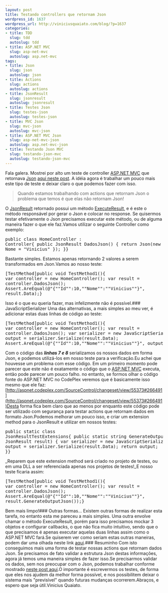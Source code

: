 ```yaml
--- 
layout: post
title: Testando controllers que retornam Json
wordpress_id: 1637
wordpress_url: http://viniciusquaiato.com/blog/?p=1637
categories: 
- title: TDD
  slug: tdd
  autoslug: tdd
- title: ASP.NET MVC
  slug: asp-net-mvc
  autoslug: asp.net-mvc
tags: 
- title: Json
  slug: json
  autoslug: json
- title: Actions
  slug: actions
  autoslug: actions
- title: JsonResult
  slug: jsonresult
  autoslug: jsonresult
- title: Testes Json
  slug: testes-json
  autoslug: testes-json
- title: MVC Json
  slug: mvc-json
  autoslug: mvc-json
- title: ASP.NET MVC Json
  slug: asp-net-mvc-json
  autoslug: asp.net-mvc-json
- title: Testando Json MVC
  slug: testando-json-mvc
  autoslug: testando-json-mvc
---
```

Fala galera. Mostrei por alto um teste de controller [ASP.NET MVC](http://asp.net/mvc) que retornava [Json](http://www.json.org/) [aqui neste post](http://viniciusquaiato.com/blog/asp-net-mvc-testando-controllers-parte-ii/). A idéia agora é trabalhar um pouco mais este tipo de teste e deixar claro o que podemos fazer com isso.<blockquote>Quando estamos trabalhando com actions que retornam Json o problema que temos é que elas não retornam Json!</blockquote>O [JsonResult](http://msdn.microsoft.com/en-us/library/system.web.mvc.jsonresult.aspx) retornado possui um método [ExecuteResult](http://msdn.microsoft.com/en-us/library/system.web.mvc.jsonresult.executeresult.aspx), e é este o método responsável por gerar o Json e colocar no response. Se quisermos testar efetivamente o Json precisamos executar este método, ou de alguma maneira fazer o que ele faz.Vamos utilizar o seguinte Controller como exemplo:<pre lang="csharp">public class HomeController : Controller{    public JsonResult DadosJson()    {        return Json(new { Id = 10, Nome = "Vinicius" });    }}</pre>Bastante simples. Estamos apenas retornando 2 valores a serem transformados em Json.Vamos ao nosso teste:<pre lang="csharp" line="1">[TestMethod]public void TestMethod1(){    var controller = new HomeController();    var result = controller.DadosJson();    Assert.AreEqual(@"{""Id"":10,""Nome"":""Vinicius""}", result.Data);}</pre>Isso é o que eu queria fazer, mas infelizmente não é possível.### JavaScriptSerializer
Uma das alternativas, a mais simples ao meu ver, é adicionar estas duas linhas de código ao teste:<pre lang="csharp" line="1">[TestMethod]public void TestMethod1(){    var controller = new HomeController();    var result = controller.DadosJson();    var serializer = new JavaScriptSerializer();    var output = serializer.Serialize(result.Data);    Assert.AreEqual(@"{""Id"":10,""Nome"":""Vinicius""}", output);}</pre>Com o código das **_linhas 7 e 8_** serializamos os nossos dados em forma Json, e podemos utilizá-los em nosso teste para a verificação.Eu achei que houvesse um problema com esse código. Em um primeiro momento pode parecer que este não é exatamente o código que o [ASP.NET MVC](http://aspnet.codeplex.com/) executa, então pode parecer um pouco falho. no entanto, se formos olhar o código fonte do ASP.NET MVC no CodePlex veremos que é basicamente isso mesmo que ele faz:[http://aspnet.codeplex.com/SourceControl/changeset/view/55373#266491](http://aspnet.codeplex.com/SourceControl/changeset/view/55373#266491)Desta forma fica bem claro que ao menos por enquanto este código pode ser utilizado com segurança para testar actions que retornam dados em formato Json.Podemos melhorar um pouco isso, e criar um extension method para o JsonResult e utilizar em nossos testes:<pre lang="csharp" line="1">public static class JsonResultTestExtensions{    public static string GenerateOutputJson(this JsonResult result)    {        var serializer = new JavaScriptSerializer();        var output = serializer.Serialize(result.Data);        return output;    }}</pre>_Reparem que este extension method será criado no projeto de testes, ou em uma DLL a ser referenciada apenas nos projetos de testes!_E nosso teste ficaria assim:<pre lang="csharp" line="1">[TestMethod]public void TestMethod1(){    var controller = new HomeController();    var result = controller.DadosJson();    Assert.AreEqual(@"{""Id"":10,""Nome"":""Vinicius""}", result.GenerateOutputJson());}</pre>Bem mais limpo!### Outras formas...
Existem outras formas de realizar esta tarefa, no entanto esta me pareceu a mais simples. Uma outra envolve chamar o método ExecuteResult, porém para isso precisamos mockar 3 objetos e configurar callbacks, o que não fica muito intuitivo, sendo que o que precisamos é apenas executar aquelas duas linhas assim como o ASP.NET MVC fará.Se quiserem ver como seriam estas outras maneiras, podem dar uma olhada neste link [aqui](http://www.heartysoft.com/post/2010/05/25/ASPNET-MVC-Unit-Testing-JsonResult-Returning-Anonymous-Types.aspx).### Resuminho
Com isto conseguimos mais uma forma de testar nossas actions que retornam dados Json. Se precisamos de fato validar a estrutura Json destas informações, agora já temos uma maneira simples de fazer isso.Se precisarmos validar os dados, sem nos preocupar com o Json, podemos trabalhar conforme mostrado [neste post aqui](http://viniciusquaiato.com/blog/asp-net-mvc-testando-controllers-parte-ii/).O importante é escrevermos os testes, de forma que eles nos ajudem da melhor forma possível, e nos possibilitem deixar o sistema mais "previsível" quando futuras mudanças ocorrerem.Abraços, e espero que seja útil.Vinicius Quaiato.
